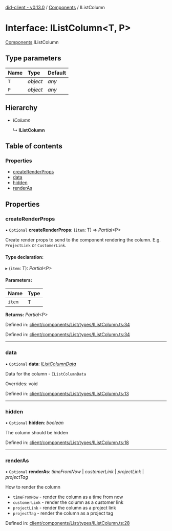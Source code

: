 [did-client - v0.13.0](../README.md) / [Components](../modules/components.md) / IListColumn

# Interface: IListColumn<T, P\>

[Components](../modules/components.md).IListColumn

## Type parameters

Name | Type | Default |
:------ | :------ | :------ |
`T` | *object* | *any* |
`P` | *object* | *any* |

## Hierarchy

* *IColumn*

  ↳ **IListColumn**

## Table of contents

### Properties

- [createRenderProps](components.ilistcolumn.md#createrenderprops)
- [data](components.ilistcolumn.md#data)
- [hidden](components.ilistcolumn.md#hidden)
- [renderAs](components.ilistcolumn.md#renderas)

## Properties

### createRenderProps

• `Optional` **createRenderProps**: (`item`: T) => *Partial*<P\>

Create render props to send to the component rendering the column.
E.g. `ProjectLink` or `CustomerLink`.

#### Type declaration:

▸ (`item`: T): *Partial*<P\>

#### Parameters:

Name | Type |
:------ | :------ |
`item` | T |

**Returns:** *Partial*<P\>

Defined in: [client/components/List/types/IListColumn.ts:34](https://github.com/Puzzlepart/did/blob/dev/client/components/List/types/IListColumn.ts#L34)

Defined in: [client/components/List/types/IListColumn.ts:34](https://github.com/Puzzlepart/did/blob/dev/client/components/List/types/IListColumn.ts#L34)

___

### data

• `Optional` **data**: [*IListColumnData*](components.ilistcolumndata.md)

Data for the column - `IListColumnData`

Overrides: void

Defined in: [client/components/List/types/IListColumn.ts:13](https://github.com/Puzzlepart/did/blob/dev/client/components/List/types/IListColumn.ts#L13)

___

### hidden

• `Optional` **hidden**: *boolean*

The column should be hidden

Defined in: [client/components/List/types/IListColumn.ts:18](https://github.com/Puzzlepart/did/blob/dev/client/components/List/types/IListColumn.ts#L18)

___

### renderAs

• `Optional` **renderAs**: *timeFromNow* \| *customerLink* \| *projectLink* \| *projectTag*

How to render the column

- `timeFromNow` - render the column as a time from now
- `customerLink` - render the column as a customer link
- `projectLink` - render the column as a project link
- `projectTag` - render the column as a project tag

Defined in: [client/components/List/types/IListColumn.ts:28](https://github.com/Puzzlepart/did/blob/dev/client/components/List/types/IListColumn.ts#L28)
